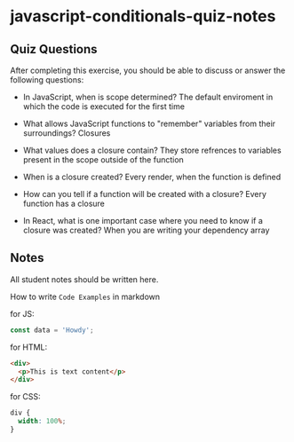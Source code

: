 # javascript-conditionals-quiz-notes

## Quiz Questions

After completing this exercise, you should be able to discuss or answer the following questions:

- In JavaScript, when is scope determined?
  The default enviroment in which the code is executed for the first time

- What allows JavaScript functions to "remember" variables from their surroundings?
  Closures

- What values does a closure contain?
  They store refrences to variables present in the scope outside of the function

- When is a closure created?
  Every render, when the function is defined

- How can you tell if a function will be created with a closure?
  Every function has a closure

- In React, what is one important case where you need to know if a closure was created?
  When you are writing your dependency array

## Notes

All student notes should be written here.

How to write `Code Examples` in markdown

for JS:

```javascript
const data = 'Howdy';
```

for HTML:

```html
<div>
  <p>This is text content</p>
</div>
```

for CSS:

```css
div {
  width: 100%;
}
```
